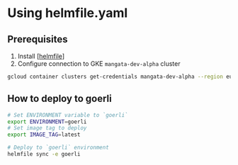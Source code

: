 # Using helmfile.yaml

## Prerequisites

1. Install [[helmfile](https://github.com/helmfile/helmfile)]
2. Configure connection to GKE `mangata-dev-alpha` cluster

```bash
gcloud container clusters get-credentials mangata-dev-alpha --region europe-west1
```

## How to deploy to goerli

```bash
# Set ENVIRONMENT variable to `goerli`
export ENVIRONMENT=goerli
# Set image tag to deploy
export IMAGE_TAG=latest

# Deploy to `goerli` environment
helmfile sync -e goerli
```
